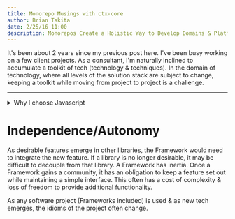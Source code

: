 ```yaml
---
title: Monorepo Musings with ctx-core
author: Brian Takita
date: 2/25/16 11:00
description: Monorepos Create a Holistic Way to Develop Domains & Platforms
---
```


It's been about 2 years since my previous post here.
I've been busy working on a few client projects.
As a consultant, I'm naturally inclined to accumulate a toolkit of tech (technology & techniques).
In the domain of technology, where all levels of the solution stack are subject to change,
	keeping a toolkit while moving from project to project is a challenge.

<hr class="more"/>

<details>
<summary>Why I choose Javascript</summary>
<span>
I'm developing full-stack applications using node.js & es6/es2017.
An advantage of web applications written in javascript is the potential
	to share logic on all levels of the stack.
Frameworks such as <a href="https://www.meteor.com/#!" target="_blank">Meteor</a>
	provide full-stack solutions;
	with the price being lock-in to the design idioms that the framework authors
	have chosen to support their toolsets.
</span>
</details>

# Independence/Autonomy

As desirable features emerge in other libraries,
	the Framework would need to integrate the new feature.
If a library is no longer desirable, it may be difficult to decouple from that library.
A Framework has inertia.
Once a Framework gains a community,
	it has an obligation to keep a feature set out while maintaining a simple interface.
This often has a cost of complexity & loss of freedom to provide additional functionality.

As any software project (Frameworks included) is used & as new tech emerges,
	the idioms of the project often change. 
